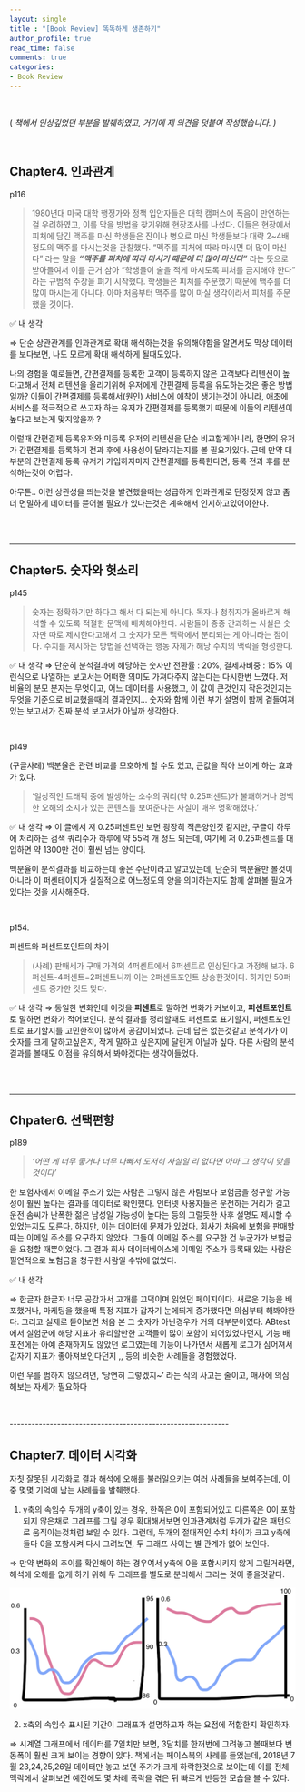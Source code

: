 ```yaml
---
layout: single
title : "[Book Review] 똑똑하게 생존하기"
author_profile: true
read_time: false
comments: true
categories:
- Book Review
---
```

<br>


( *책에서 인상깊었던 부분을 발췌하였고, 거기에 제 의견을 덧붙여 작성했습니다. )*

<br>

## Chapter4. 인과관계

p116

> 1980년대 미국 대학 행정가와 정책 입안자들은 대학 캠퍼스에 폭음이 만연하는 걸 우려하였고, 이를 막을 방법을 찾기위해 현장조사를 나섰다.
이들은 현장에서 피처에 담긴 맥주를 마신 학생들은 잔이나 병으로 마신 학생들보다 대략 2~4배 정도의 맥주를 마시는것을 관찰했다.
“맥주를 피처에 따라 마시면 더 많이 마신다” 라는 말을 ***“맥주를 피처에 따라 마시기 때문에 더 많이 마신다”*** 라는 뜻으로 받아들여서 이를 근거 삼아 “학생들이 술을 적게 마시도록 피처를 금지해야 한다” 라는 규범적 주장을 펴기 시작했다.
학생들은 피쳐를 주문했기 때문에 맥주를 더 많이 마시는게 아니다. 아마 처음부터 맥주를 많이 마실 생각이라서 피처를 주문했을 것이다.
> 

✅ 내 생각

⇒ 단순 상관관계를 인과관계로 확대 해석하는것을 유의해야함을 알면서도 막상 데이터를 보다보면, 나도 모르게 확대 해석하게 될때도있다. 

나의 경험을 예로들면, 간편결제를 등록한 고객이 등록하지 않은 고객보다 리텐션이 높다고해서 전체 리텐션을 올리기위해 유저에게 간편결제 등록을 유도하는것은 좋은 방법일까?
이들이 간편결제를 등록해서(원인) 서비스에 애착이 생기는것이 아니라, 애초에 서비스를 적극적으로 쓰고자 하는 유저가 간편결제를 등록했기 때문에 이들의 리텐션이 높다고 보는게 맞지않을까 ?

이럴때 간편결제 등록유저와 미등록 유저의 리텐션을 단순 비교할게아니라, 한명의 유저가 간편결제를 등록하기 전과 후에 사용성이 달라지는지를 볼 필요가있다. 근데 만약 대부분의 간편결제 등록 유저가 가입하자마자 간편결제를 등록한다면, 등록 전과 후를 분석하는것이 어렵다.

아무튼.. 이런 상관성을 띄는것을 발견했을때는 성급하게 인과관계로 단정짓지 않고 좀더 면밀하게 데이터를 뜯어볼 필요가 있다는것은 계속해서 인지하고있어야한다.

<br>
<br>

------------------------------------------------------------

## **Chapter5. 숫자와 헛소리**

p145

> 숫자는 정확하기만 하다고 해서 다 되는게 아니다. 독자나 청취자가 올바르게 해석할 수 있도록 적절한 문맥에 배치해야한다. 사람들이 종종 간과하는 사실은 숫자만 따로 제시한다고해서 그 숫자가 모든 맥락에서 분리되는 게 아니라는 점이다. 수치를 제시하는 방법을 선택하는 행동 자체가 해당 수치의 맥락을 형성한다.
> 

✅ 내 생각 
⇒ 단순히 분석결과에 해당하는 숫자만  전환률 : 20%, 결제자비중 : 15% 이런식으로 나열하는 보고서는 어떠한 의미도 가져다주지 않는다는 다시한번 느꼈다. 
저 비율의 분모 분자는 무엇이고, 어느 데이터를 사용했고, 이 값이 큰것인지 작은것인지는 무엇을 기준으로 비교했을때의 결과인지… 
숫자와 함께 이런 부가 설명이 함께 곁들여져 있는 보고서가 진짜 분석 보고서가 아닐까 생각한다.

<br>


p149

(구글사례) 백분율은 관련 비교를 모호하게 할 수도 있고, 큰값을 작아 보이게 하는 효과가 있다.

> ‘일상적인 트래픽 중에 발생하는 소수의 쿼리(약 0.25퍼센트)가 불쾌하거나 명백한 오해의 소지가 있는 콘텐츠를 보여준다는 사실이 매우 명확해졌다.’
> 

✅ 내 생각 
⇒ 이 글에서 저 0.25퍼센트만 보면 굉장히 적은양인것 같지만, 구글이 하루에 처리하는 검색 쿼리수가 하루에 약 55억 개 정도 되는데, 여기에 저 0.25퍼센트를 대입하면 약 1300만 건이 훨씬 넘는 양이다.

백분율이 분석결과를 비교하는데 좋은 수단이라고 알고있는데, 단순히 백분율만 볼것이 아니라 이 퍼센테이지가 실질적으로 어느정도의 양을 의미하는지도 함께 살펴볼 필요가 있다는 것을 시사해준다.

<br>

p154.

퍼센트와 퍼센트포인트의 차이

> (사례)
판매세가 구매 가격의 4퍼센트에서 6퍼센트로 인상된다고 가정해 보자. 6퍼센트-4퍼센트=2퍼센트니까 이는 2퍼센트포인트 상승한것이다. 하지만 50퍼센트 증가한 것도 맞다.
> 

✅ 내 생각 
⇒ 동일한 변화인데 이것을 **퍼센트**로 말하면 변화가 커보이고, **퍼센트포인트**로 말하면 변화가 적어보인다. 
분석 결과를 정리할때도 퍼센트로 표기할지, 퍼센트포인트로 표기할지를 고민한적이 많아서 공감이되었다. 근데 답은 없는것같고 분석가가 이 숫자를 크게 말하고싶은지, 작게 말하고 싶은지에 달린게 아닐까 싶다.
다른 사람의 분석 결과를 볼때도 이점을 유의해서 봐야겠다는 생각이들었다.



<br>
<br>

------------------------------------------------------------

## Chpater6. 선택편향

p189

> *‘어떤 게 너무 좋거나 너무 나빠서 도저히 사실일 리 없다면 아마 그 생각이 맞을것이다’*

한 보험사에서 이메일 주소가 있는 사람은 그렇지 않은 사람보다 보험금을 청구할 가능성이 훨씬 높다는 결과를 데이터로 확인했다. 인터넷 사용자들은 운전하는 거리가 길고 운전 솜씨가 난폭한 젊은 남성일 가능성이 높다는 등의 그럴듯한 사후 설명도 제시할 수 있었는지도 모른다. 
하지만, 이는 데이터에 문제가 있었다. 회사가 처음에 보험을 판매할 때는 이메일 주소를 요구하지 않았다. 그들이 이메일 주소를 요구한 건 누군가가 보험금을 요청할 때뿐이었다. 그 결과 회사 데이터베이스에 이메일 주소가 등록돼 있는 사람은 필연적으로 보험금을 청구한 사람일 수밖에 없었다.
> 

✅ 내 생각

⇒ 한글자 한글자 너무 공감가서 고개를 끄덕이며 읽었던 페이지이다. 
새로운 기능을 배포했거나, 마케팅을 했을때 특정 지표가 갑자기 눈에띄게 증가했다면 의심부터 해봐야한다. 그리고 실제로 뜯어보면 처음 본 그 숫자가 아닌경우가 거의 대부분이였다. 
ABtest 에서 실험군에 해당 지표가 유리할만한 고객들이 많이 포함이 되어있었다던지, 기능 배포전에는 아예 존재하지도 않았던 로그였는데 기능이 나가면서 새롭게 로그가 심어져서 갑자기 지표가 좋아져보인다던지 ,, 등의 비슷한 사례들을 경험했었다. 

이런 우를 범하지 않으려면, ‘당연히 그렇겠지~’ 라는 식의 사고는 줄이고, 매사에 의심해보는 자세가 필요하다


<br>
<br>
------------------------------------------------------------

## **Chapter7. 데이터 시각화**

자칫 잘못된 시각화로 결과 해석에 오해를 불러일으키는 여러 사례들을 보여주는데, 이 중 몇몇 기억에 남는 사례들을 발췌했다.

1. y축의 속임수
두개의 y축이 있는 경우,  한쪽은 0이 포함되어있고 다른쪽은 0이 포함되지 않은채로 그래프를 그릴 경우
확대해서보면 인과관계처럼 두개가 같은 패턴으로 움직이는것처럼 보일 수 있다.
그런데,  두개의 절대적인 수치 차이가 크고 y축에 둘다 0을 포함시켜 다시 그려보면, 두 그래프 사이는 별 관계가 없어 보인다. 

⇒ 만약 변화의 추이를 확인해야 하는 경우여서 y축에 0을 포함시키지 않게 그릴거라면, 해석에 오해를 없게 하기 위해 두 그래프를 별도로 분리해서 그리는 것이 좋을것같다.

![png](/images/2023-05-29-BookReview-SurviveSmart_files/2023-05-29-BookReview-SurviveSmart_1.png)

2. x축의 속임수
표시된 기간이 그래프가 설명하고자 하는 요점에 적합한지 확인하자.

⇒ 시계열 그래프에서 데이터를 7일치만 보면, 3달치를 한꺼번에 그려놓고 볼때보다 변동폭이 훨씬 크게 보이는 경향이 있다. 
책에서는 페이스북의 사례를 들었는데, 2018년 7월 23,24,25,26일 데이터만 놓고 보면 주가가 크게 하락한것으로 보이는데 이를 전체 맥락에서 살펴보면 예전에도 몇 차례 폭락을 겪은 뒤 빠르게 반등한 모습을 볼 수 있다.


<br>
